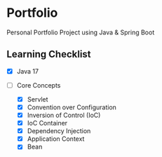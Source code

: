 # Portfolio
Personal Portfolio Project using Java & Spring Boot

## Learning Checklist
- [x] Java 17
- [ ] Core Concepts

    - [x] Servlet
    - [x] Convention over Configuration
    - [x] Inversion of Control (IoC)
    - [x] IoC Container
    - [x] Dependency Injection
    - [x] Application Context
    - [x] Bean
